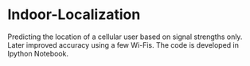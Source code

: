 # Indoor-Localization
Predicting the location of a cellular user based on signal strengths only. Later improved accuracy using a few Wi-Fis.
The code is developed in Ipython Notebook.
